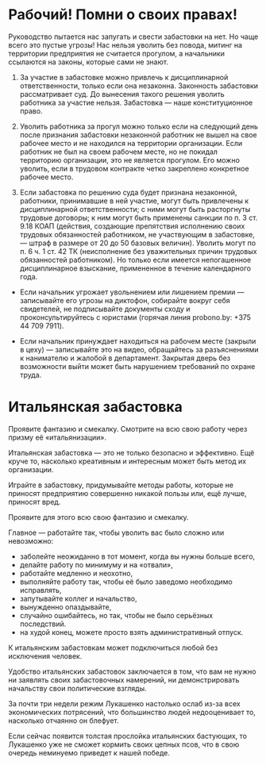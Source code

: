 # Рабочий! Помни о своих правах!

Руководство пытается нас запугать и свести забастовки на нет. Но чаще всего это пустые угрозы! Нас нельзя уволить без повода, митинг на территории предприятия не считается прогулом, а начальники ссылаются на законы, которые сами не знают.

1. За участие в забастовке можно привлечь к дисциплинарной ответственности, только если она незаконна. Законность забастовки рассматривает суд. До вынесения такого решения уволить работника за участие нельзя. Забастовка — наше конституционное право.

2. Уволить работника за прогул можно только если на следующий день после признания забастовки незаконной работник не вышел на свое рабочее место и не находился на территории организации. 
Если работник не был на своем рабочем месте, но не покидал территорию организации, это не является прогулом. Его можно уволить, если в трудовом контракте четко закреплено конкретное рабочее место.

3. Если забастовка по решению суда будет признана незаконной, работники, принимавшие в ней участие, могут быть привлечены к дисциплинарной ответственности; с ними могут быть расторгнуты трудовые договоры; к ним могут быть применены санкции по п. 3 ст. 9.18 КОАП (действия, создающие препятствия исполнению своих трудовых обязанностей работником, не участвующим в забастовке, — штраф в размере от 20 до 50 базовых величин).
Уволить могут по п. 6 ч. 1 ст. 42 ТК (неисполнение без уважительных причин трудовых обязанностей работником). Но только если имеется непогашенное дисциплинарное взыскание, примененное в течение календарного года.

- Если начальник угрожает увольнением или лишением премии — записывайте его угрозы на диктофон, собирайте вокруг себя свидетелей, не подписывайте документы сходу и проконсультируйтесь с юристами (горячая линия probono.by: +375 44 709 7911).

- Если начальник принуждает находиться на рабочем месте (закрыли в цеху) — записывайте это на видео, обращайтесь за разъяснениями к нанимателю и жалобой в департамент. Закрытая дверь без возможности выйти может быть нарушением требований по охране труда.


# Итальянская забастовка

Проявите фантазию и смекалку. Смотрите на всю свою работу через призму её «итальянизации».
 
Итальянская забастовка — это не только безопасно и эффективно. Ещё круче то, насколько креативным и интересным может быть метод их организации.
 
Играйте в забастовку, придумывайте методы работы, которые не приносят предприятию совершенно никакой пользы или, ещё лучше, приносят вред.

Проявите для этого всю свою фантазию и смекалку.

Главное — работайте так, чтобы уволить вас было сложно или невозможно: 

- заболейте неожиданно в тот момент, когда вы нужны больше всего, 
- делайте работу по минимуму и на «отвали», 
- работайте медленно и неохотно, 
- выполняйте работу так, чтобы её было заведомо необходимо исправлять,
- запутывайте коллег и начальство, 
- вынужденно опаздывайте, 
- случайно ошибайтесь, но так, чтобы не было серьёзных последствий. 
- на худой конец, можете просто взять административный отпуск. 

К итальянским забастовкам может подключиться любой без исключения человек.

Удобство итальянских забастовок заключается в том, что вам не нужно ни заявлять своих забастовочных намерений, ни демонстрировать начальству свои политические взгляды. 

За почти три недели режим Лукашенко настолько ослаб из-за всех экономических потрясений, что большинство людей недооценивает то, насколько отчаянно он блефует. 

Если сейчас появится толстая прослойка итальянских бастующих, то Лукашенко уже не сможет кормить своих цепных псов, что в свою очередь неминуемо приведет к нашей победе.
